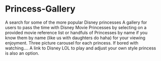 # Princess-Gallery
A search for some of the more popular Disney princesses
A gallery for users to pass the time with Disney Movie Princesses by selecting on a provided movie reference list or handfuls of Princesses by name if you know them by name (like us with daughters do haha) for your viewing enjoyment.
Three picture carousel for each princess.
If bored with watching.... A link to Disney LOL to play and adjust your own style princess is also an option.
